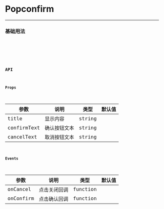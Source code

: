 # Popconfirm

---

### 基础用法

<code hideActions='["CSB","EXTERNAL"]' src="./basic.tsx" />

<br/>

### API

#### Props

| 参数        | 说明         | 类型   | 默认值 |
| ----------- | ------------ | ------ | ------ |
| title       | 显示内容     | string |        |
| confirmText | 确认按钮文本 | string |        |
| cancelText  | 取消按钮文本 | string |        |

#### Events

| 参数      | 说明         | 类型     | 默认值 |
| --------- | ------------ | -------- | ------ |
| onCancel  | 点击关闭回调 | function |        |
| onConfirm | 点击确认回调 | function |        |
